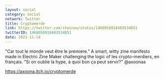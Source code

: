 ```yaml
---
layout: social
category: social
network: Twitter
title: Cryptomerde
link: https://twitter.com/steinea/status/1460058918403534851
twitterID: 1460058918403534851
date: 2021-11-14
---
```


"Car tout le monde veut être le premiere." A smart, witty zine manifesto made in Electric Zine Maker challenging the logic of les crypto-merdiers, en français. "Si on oublie la hype, à quoi bon ça peut servir?" @axoonaa

<https://axoona.itch.io/cryptomerde>
